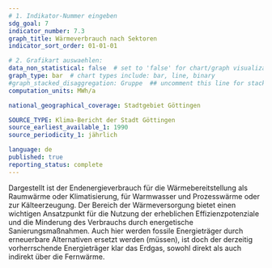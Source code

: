 ```yaml
---
# 1. Indikator-Nummer eingeben 
sdg_goal: 7
indicator_number: 7.3
graph_title: Wärmeverbrauch nach Sektoren
indicator_sort_order: 01-01-01

# 2. Grafikart auswaehlen: 
data_non_statistical: false  # set to 'false' for chart/graph visualization 
graph_type: bar  # chart types include: bar, line, binary 
#graph_stacked_disaggregation: Gruppe  ## uncomment this line for stacked bars. eplace 'Geschlecht' with the field of aggregation. 
computation_units: MWh/a

national_geographical_coverage: Stadtgebiet Göttingen

SOURCE_TYPE: Klima-Bericht der Stadt Göttingen
source_earliest_available_1: 1990
source_periodicity_1: jährlich

language: de   
published: true 
reporting_status: complete
---
```

Dargestellt ist der Endenergieverbrauch für die Wärmebereitstellung als Raumwärme oder Klimatisierung, für Warmwasser und Prozesswärme oder zur Kälteerzeugung. Der Bereich der Wärmeversorgung bietet einen wichtigen Ansatzpunkt für die Nutzung der erheblichen Effizienzpotenziale und die Minderung des Verbrauchs durch energetische Sanierungsmaßnahmen. Auch hier werden fossile Energieträger durch erneuerbare Alternativen ersetzt werden (müssen), ist doch der derzeitig vorherrschende Energieträger klar das Erdgas, sowohl direkt als auch indirekt über die Fernwärme.
